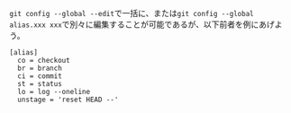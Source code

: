 
`git config --global --edit`で一括に、または`git config --global alias.xxx xxx`で別々に編集することが可能であるが、以下前者を例にあげよう。

```
[alias]
  co = checkout
  br = branch
  ci = commit
  st = status
  lo = log --oneline
  unstage = 'reset HEAD --'
```
